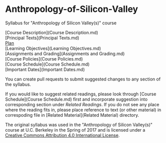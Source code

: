 # Anthropology-of-Silicon-Valley
Syllabus for "Anthropology of Silicon Valley(s)" course

[Course Description](Course Description.md)  
[Principal Texts](Principal Texts.md)  
[Plan](Plan.md)  
[Learning Objectives](Learning Objectives.md)  
[Assignments and Grading](Assignments and Grading.md)  
[Course Policies](Course Policies.md)  
[Course Schedule](Course Schedule.md)  
[Important Dates](Important Dates.md)  

You can create pull requests to submit suggested changes to any section of the syllabus.

If you would like to suggest related readings, please look through [Course Schedule](Course Schedule.md) first and incorporate suggestion into corresponding section under *Related Readings*. If you do not see any place where the reading fits in, please place reference to text (or other material) in correspoding file in [Related Material](Related Material) directory.

The original syllabus was used in the "Anthropology of Silicon Valley(s)" course at U.C. Berkeley in the Spring of 2017 and is licensed  under a [Creative Commons Attribution 4.0 International License](https://creativecommons.org/licenses/by/4.0/).

